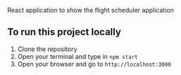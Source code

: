 React application to show the flight scheduler application

## To run this project locally

1. Clone the repository
2. Open your terminal and type in `npm start`
3. Open your browser and go to `http://localhost:3000`
